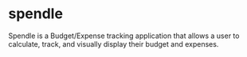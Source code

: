 # spendle
Spendle is a Budget/Expense tracking application that allows a user to calculate, track, and  visually display their budget and expenses.
